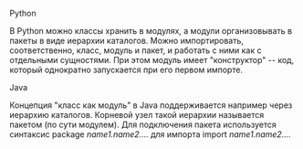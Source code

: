 Python

В Python можно классы хранить в модулях, а модули организовывать в пакеты в виде иерархии каталогов.
Можно импортировать, соответственно, класс, модуль и пакет, и работать с ними как с отдельными сущностями.
При этом модуль имеет "конструктор" -- код, который однократно запускается при его первом импорте.

Java

Концепция "класс как модуль" в Java поддерживается например через иерархию каталогов.
Корневой узел такой иерархии называется пакетом (по сути модулем).
Для подключения пакета используется синтаксис
package *name1.name2....*
для импорта
import *name1.name2....* 